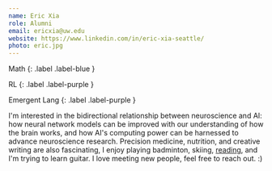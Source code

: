 ```yaml
---
name: Eric Xia
role: Alumni
email: ericxia@uw.edu
website: https://www.linkedin.com/in/eric-xia-seattle/
photo: eric.jpg
---
```


Math
{: .label .label-blue }

RL
{: .label .label-purple }

Emergent Lang
{: .label .label-purple }

I'm interested in the bidirectional relationship between neuroscience and AI: how neural network models can be improved with our understanding of how the brain works, and how AI's computing power can be harnessed to advance neuroscience research. Precision medicine, nutrition, and creative writing are also fascinating, I enjoy playing badminton, skiing, [reading](https://www.goodreads.com/user/show/87840794-eric-xia), and I'm trying to learn guitar. I love meeting new people, feel free to reach out. :)
